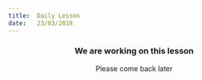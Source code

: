 ```yaml
---
title:  Daily Lesson
date:   23/03/2018
---
```


### <center>We are working on this lesson</center>
<center>Please come back later</center>